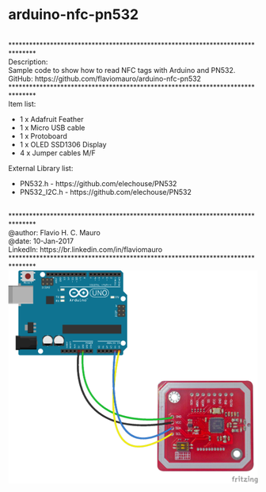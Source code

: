 # arduino-nfc-pn532
<br />
*******************************************************************************<br />
Description:<br />
Sample code to show how to read NFC tags with Arduino and PN532.<br />
GitHub: https://github.com/flaviomauro/arduino-nfc-pn532<br />
*******************************************************************************<br />
Item list:<br />
<ul>
  <li>1 x Adafruit Feather</li>
  <li>1 x Micro USB cable</li>
  <li>1 x Protoboard</li>
  <li>1 x OLED SSD1306 Display</li>
  <li>4 x Jumper cables M/F</li>
</ul>

External Library list:<br />
<ul>
  <li>PN532.h - https://github.com/elechouse/PN532</li>
  <li>PN532_I2C.h - https://github.com/elechouse/PN532</li>
</ul>
<br />
*******************************************************************************<br />
@author: Flavio H. C. Mauro<br />
@date: 10-Jan-2017<br />
LinkedIn: https://br.linkedin.com/in/flaviomauro<br />
*******************************************************************************<br />
<img src="https://github.com/flaviomauro/arduino-nfc-pn532/blob/master/arduino-nfc-pn52-fritzing-sketch.png">
